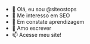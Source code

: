 - 👋 Olá, eu sou @siteostops
- 👀 Me interesso em SEO
- 🌱 Em constate aprendizagem
- 💞️ Amo escrever
- 📫 Acesse meu site!

<!---
siteostops/siteostops is a ✨ special ✨ repository because its `README.md` (this file) appears on your GitHub profile.
You can click the Preview link to take a look at your changes.
--->
